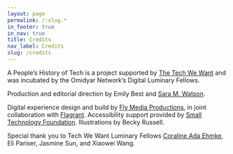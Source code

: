 ```yaml
---
layout: page
permalink: /:slug.*
in_footer: true
in_nav: true
title: Credits
nav_label: Credits
slug: /credits
---
```

A People’s History of Tech is a project supported by [The Tech We Want](https://omidyar.com/the-tech-we-want/) and was incubated by the Omidyar Network’s Digital Luminary Fellows.

Production and editorial direction by Emily Best and [Sara M. Watson](https://www.saramwatson.com/).

Digital experience design and build by [Fly Media Productions](https://flymediaproductions.com/), in joint collaboration with [Flagrant](https://beflagrant.com/). Accessibility support provided by [Small Technology Foundation](https://small-tech.org/). Illustrations by Becky Russell.

Special thank you to Tech We Want Luminary Fellows [Coraline Ada Ehmke](https://where.coraline.codes/), Eli Pariser, Jasmine Sun, and Xiaowei Wang.